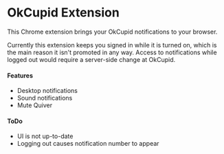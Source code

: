 OkCupid Extension
=

This Chrome extension brings your OkCupid notifications to your browser.

Currently this extension keeps you signed in while it is turned on, which is the
main reason it isn't promoted in any way. Access to notifications while logged
out would require a server-side change at OkCupid.

#### Features

* Desktop notifications
* Sound notifications
* Mute Quiver

#### ToDo

* UI is not up-to-date
* Logging out causes notification number to appear